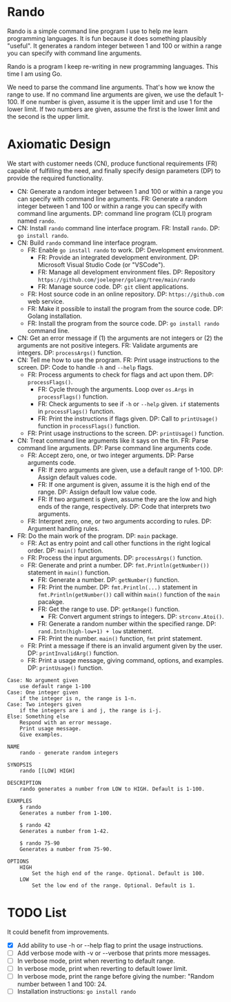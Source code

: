 # Rando

Rando is a simple command line program I use to help me learn programming languages. It is fun because it does something plausibly "useful". It generates a random integer between 1 and 100 or within a range you can specify with command line arguments. 

Rando is a program I keep re-writing in new programming languages. This time I am using Go. 

We need to parse the command line arguments. That's how we know the range to use. If no command line arguments are given, we use the default 1-100. If one number is given, assume it is the upper limit and use 1 for the lower limit. If two numbers are given, assume the first is the lower limit and the second is the upper limit. 

# Axiomatic Design

We start with customer needs (CN), produce functional requirements (FR) capable of fulfilling the need, and finally specify design parameters (DP) to provide the required functionality. 

- CN: Generate a random integer between 1 and 100 or within a range you can specify with command line arguments. FR: Generate a random integer between 1 and 100 or within a range you can specify with command line arguments. DP: command line program (CLI) program named `rando`.
- CN: Install `rando` command line interface program. FR: Install `rando`. DP: `go install rando`. 
- CN: Build `rando` command line interface program. 
  - FR: Enable `go install rando` to work. DP: Development environment.
    - FR: Provide an integrated development environment. DP: Microsoft Visual Studio Code (or "VSCode").
    - FR: Manage all development environment files. DP: Repository `https://github.com/joelegner/golang/tree/main/rando`
    - FR: Manage source code. DP: `git` client applications.
  - FR: Host source code in an online repository. DP: `https://github.com` web service. 
  - FR: Make it possible to install the program from the source code. DP: Golang installation. 
  - FR: Install the program from the source code. DP: `go install rando` command line.  
- CN: Get an error message if (1) the arguments are not integers or (2) the arguments are not positive integers. FR: Validate arguments are integers. DP: `processArgs()` function.
- CN: Tell me how to use the program. FR: Print usage instructions to the screen. DP: Code to handle `-h` and `--help` flags.
  - FR: Process arguments to check for flags and act upon them. DP: `processFlags()`. 
    - FR: Cycle through the arguments. Loop over `os.Args` in `processFlags()` function.
    - FR: Check arguments to see if `-h` or `--help` given. `if` statements in `processFlags()` function.
    - FR: Print the instructions if flags given. DP: Call to `printUsage()` function in `processFlags()` function.
  - FR: Print usage instructions to the screen. DP: `printUsage()` function.
- CN: Treat command line arguments like it says on the tin. FR: Parse command line arguments. DP: Parse command line arguments code. 
  - FR: Accept zero, one, or two integer arguments. DP: Parse arguments code.
    - FR: If zero arguments are given, use a default range of 1-100. DP: Assign default values code. 
    - FR: If one argument is given, assume it is the high end of the range. DP: Assign default low value code. 
    - FR: If two argument is given, assume they are the low and high ends of the range, respectively. DP: Code that interprets two arguments. 
  - FR: Interpret zero, one, or two arguments according to rules. DP: Argument handling rules. 
- FR: Do the main work of the program. DP: `main` package.
  - FR: Act as entry point and call other functions in the right logical order. DP: `main()` function. 
  - FR: Process the input arguments. DP: `processArgs()` function. 
  - FR: Generate and print a number. DP: `fmt.Println(getNumber())` statement in `main()` function.
    - FR: Generate a number. DP: `getNumber()` function.
    - FR: Print the number. DP: `fmt.Println(...)` statement in `fmt.Println(getNumber())` call within `main()` function of the `main` pacakge. 
    - FR: Get the range to use. DP: `getRange()` function.
      - FR: Convert argument strings to integers. DP: `strconv.Atoi()`. 
    - FR: Generate a random number within the specified range. DP: `rand.Intn(high-low+1) + low` statement. 
    - FR: Print the number. `main()` function, `fmt` print statement. 
  - FR: Print a message if there is an invalid argument given by the user. DP: `printInvalidArg()` function. 
  - FR: Print a usage message, giving command, options, and examples. DP: `printUsage()` function. 

```
Case: No argument given
    use default range 1-100
Case: One integer given
    if the integer is n, the range is 1-n.
Case: Two integers given
    if the integers are i and j, the range is i-j.
Else: Something else
    Respond with an error message.
    Print usage message.
    Give examples.
```

```
NAME
    rando - generate random integers

SYNOPSIS
    rando [[LOW] HIGH]

DESCRIPTION
    rando generates a number from LOW to HIGH. Default is 1-100.

EXAMPLES
    $ rando
    Generates a number from 1-100.

    $ rando 42
    Generates a number from 1-42.
    
    $ rando 75-90
    Generates a number from 75-90.

OPTIONS
    HIGH
        Set the high end of the range. Optional. Default is 100.
    LOW
        Set the low end of the range. Optional. Default is 1. 
```

# TODO List

It could benefit from improvements. 

- [X] Add ability to use -h or --help flag to print the usage instructions.
- [ ] Add verbose mode with -v or --verbose that prints more messages.
- [ ] In verbose mode, print when reverting to default range. 
- [ ] In verbose mode, print when reverting to default lower limit. 
- [ ] In verbose mode, print the range before giving the number: "Random number between 1 and 100: 24.
- [ ] Installation instructions: `go install rando`
